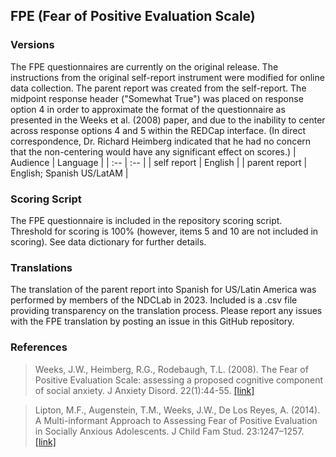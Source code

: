 ## FPE (Fear of Positive Evaluation Scale)

### Versions
The FPE questionnaires are currently on the original release. The instructions from the original self-report instrument were modified for online data collection.  The parent report was created from the self-report. The midpoint response header ("Somewhat True") was placed on response option 4 in order to approximate the format of the questionnaire as presented in the Weeks et al. (2008) paper, and due to the inability to center across response options 4 and 5 within the REDCap interface. (In direct correspondence, Dr. Richard Heimberg indicated that he had no concern that the non-centering would have any significant effect on scores.)
| Audience | Language |
| :--  | :--  |
| self report | English |
| parent report | English; Spanish US/LatAM |


### Scoring Script
The FPE questionnaire is included in the repository scoring script. Threshold for scoring is 100% (however, items 5 and 10 are not included in scoring). See data dictionary for further details.


### Translations
The translation of the parent report into Spanish for US/Latin America was performed by members of the NDCLab in 2023.  Included is a .csv file providing transparency on the translation process. Please report any issues with the FPE translation by posting an issue in this GitHub repository.


### References
> Weeks, J.W., Heimberg, R.G., Rodebaugh, T.L. (2008). The Fear of Positive Evaluation Scale: assessing a proposed cognitive component of social anxiety. J Anxiety Disord. 22(1):44-55. [[link]](https://pubmed.ncbi.nlm.nih.gov/17884328/)

> Lipton, M.F., Augenstein, T.M., Weeks, J.W., De Los Reyes, A. (2014). A Multi-informant Approach to Assessing Fear of Positive Evaluation in Socially Anxious Adolescents. J Child Fam Stud. 23:1247–1257. [[link]](https://link.springer.com/article/10.1007/s10826-013-9785-3)